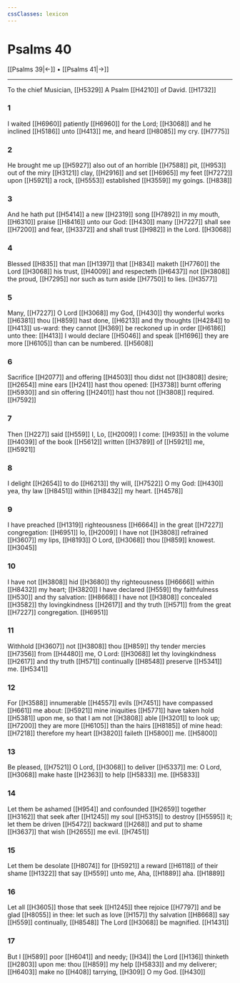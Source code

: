 ```yaml
---
cssClasses: lexicon
---
```

# Psalms 40

[[Psalms 39|←]] • [[Psalms 41|→]]

---

To the chief Musician, [[H5329]] A Psalm [[H4210]] of David. [[H1732]]

### 1
I waited [[H6960]] patiently [[H6960]] for the Lord; [[H3068]] and he inclined [[H5186]] unto [[H413]] me, and heard [[H8085]] my cry. [[H7775]]

### 2
He brought me up [[H5927]] also out of an horrible [[H7588]] pit, [[H953]] out of the miry [[H3121]] clay, [[H2916]] and set [[H6965]] my feet [[H7272]] upon [[H5921]] a rock, [[H5553]] established [[H3559]] my goings. [[H838]]

### 3
And he hath put [[H5414]] a new [[H2319]] song [[H7892]] in my mouth, [[H6310]] praise [[H8416]] unto our God: [[H430]] many [[H7227]] shall see [[H7200]] and fear, [[H3372]] and shall trust [[H982]] in the Lord. [[H3068]]

### 4
Blessed [[H835]] that man [[H1397]] that [[H834]] maketh [[H7760]] the Lord [[H3068]] his trust, [[H4009]] and respecteth [[H6437]] not [[H3808]] the proud, [[H7295]] nor such as turn aside [[H7750]] to lies. [[H3577]]

### 5
Many, [[H7227]] O Lord [[H3068]] my God, [[H430]] thy wonderful works [[H6381]] thou [[H859]] hast done, [[H6213]] and thy thoughts [[H4284]] to [[H413]] us-ward: they cannot [[H369]] be reckoned up in order [[H6186]] unto thee: [[H413]] I would declare [[H5046]] and speak [[H1696]] they are more [[H6105]] than can be numbered. [[H5608]]

### 6
Sacrifice [[H2077]] and offering [[H4503]] thou didst not [[H3808]] desire; [[H2654]] mine ears [[H241]] hast thou opened: [[H3738]] burnt offering [[H5930]] and sin offering [[H2401]] hast thou not [[H3808]] required. [[H7592]]

### 7
Then [[H227]] said [[H559]] I, Lo, [[H2009]] I come: [[H935]] in the volume [[H4039]] of the book [[H5612]] written [[H3789]] of [[H5921]] me, [[H5921]]

### 8
I delight [[H2654]] to do [[H6213]] thy will, [[H7522]] O my God: [[H430]] yea, thy law [[H8451]] within [[H8432]] my heart. [[H4578]]

### 9
I have preached [[H1319]] righteousness [[H6664]] in the great [[H7227]] congregation: [[H6951]] lo, [[H2009]] I have not [[H3808]] refrained [[H3607]] my lips, [[H8193]] O Lord, [[H3068]] thou [[H859]] knowest. [[H3045]]

### 10
I have not [[H3808]] hid [[H3680]] thy righteousness [[H6666]] within [[H8432]] my heart; [[H3820]] I have declared [[H559]] thy faithfulness [[H530]] and thy salvation: [[H8668]] I have not [[H3808]] concealed [[H3582]] thy lovingkindness [[H2617]] and thy truth [[H571]] from the great [[H7227]] congregation. [[H6951]]

### 11
Withhold [[H3607]] not [[H3808]] thou [[H859]] thy tender mercies [[H7356]] from [[H4480]] me, O Lord: [[H3068]] let thy lovingkindness [[H2617]] and thy truth [[H571]] continually [[H8548]] preserve [[H5341]] me. [[H5341]]

### 12
For [[H3588]] innumerable [[H4557]] evils [[H7451]] have compassed [[H661]]  me about: [[H5921]] mine iniquities [[H5771]] have taken hold [[H5381]] upon me, so that I am not [[H3808]] able [[H3201]] to look up; [[H7200]] they are more [[H6105]] than the hairs [[H8185]] of mine head: [[H7218]] therefore my heart [[H3820]] faileth [[H5800]] me. [[H5800]]

### 13
Be pleased, [[H7521]] O Lord, [[H3068]] to deliver [[H5337]] me: O Lord, [[H3068]] make haste [[H2363]] to help [[H5833]] me. [[H5833]]

### 14
Let them be ashamed [[H954]] and confounded [[H2659]] together [[H3162]] that seek after [[H1245]] my soul [[H5315]] to destroy [[H5595]] it; let them be driven [[H5472]] backward [[H268]] and put to shame [[H3637]] that wish [[H2655]] me evil. [[H7451]]

### 15
Let them be desolate [[H8074]] for [[H5921]] a reward [[H6118]] of their shame [[H1322]] that say [[H559]] unto me, Aha, [[H1889]] aha. [[H1889]]

### 16
Let all [[H3605]] those that seek [[H1245]] thee rejoice [[H7797]] and be glad [[H8055]] in thee: let such as love [[H157]] thy salvation [[H8668]] say [[H559]] continually, [[H8548]] The Lord [[H3068]] be magnified. [[H1431]]

### 17
But I [[H589]] poor [[H6041]] and needy; [[H34]] the Lord [[H136]] thinketh [[H2803]] upon me: thou [[H859]] my help [[H5833]] and my deliverer; [[H6403]] make no [[H408]] tarrying, [[H309]] O my God. [[H430]]